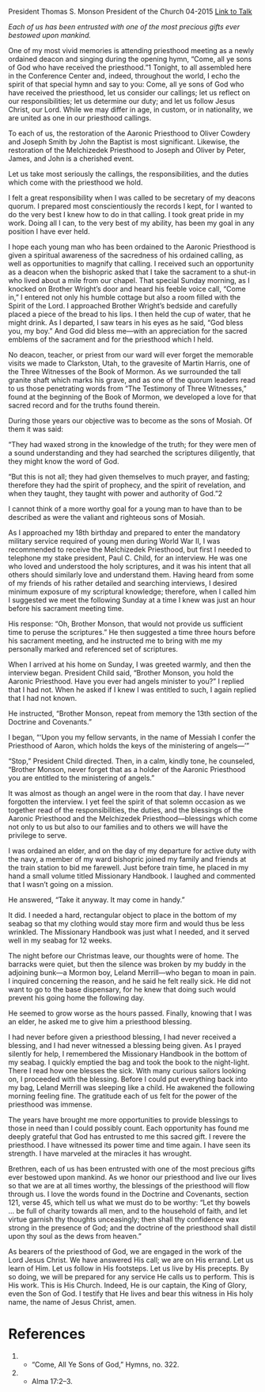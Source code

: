 President Thomas S. Monson
President of the Church
04-2015
[Link to Talk](https://www.churchofjesuschrist.org/study/general-conference/2015/04/the-priesthood-a-sacred-gift?lang=eng)

_Each of us has been entrusted with one of the most precious gifts ever bestowed upon mankind._

One of my most vivid memories is attending priesthood meeting as a newly ordained deacon and singing during the opening hymn, “Come, all ye sons of God who have received the priesthood.”1 Tonight, to all assembled here in the Conference Center and, indeed, throughout the world, I echo the spirit of that special hymn and say to you: Come, all ye sons of God who have received the priesthood, let us consider our callings; let us reflect on our responsibilities; let us determine our duty; and let us follow Jesus Christ, our Lord. While we may differ in age, in custom, or in nationality, we are united as one in our priesthood callings.

To each of us, the restoration of the Aaronic Priesthood to Oliver Cowdery and Joseph Smith by John the Baptist is most significant. Likewise, the restoration of the Melchizedek Priesthood to Joseph and Oliver by Peter, James, and John is a cherished event.

Let us take most seriously the callings, the responsibilities, and the duties which come with the priesthood we hold.

I felt a great responsibility when I was called to be secretary of my deacons quorum. I prepared most conscientiously the records I kept, for I wanted to do the very best I knew how to do in that calling. I took great pride in my work. Doing all I can, to the very best of my ability, has been my goal in any position I have ever held.

I hope each young man who has been ordained to the Aaronic Priesthood is given a spiritual awareness of the sacredness of his ordained calling, as well as opportunities to magnify that calling. I received such an opportunity as a deacon when the bishopric asked that I take the sacrament to a shut-in who lived about a mile from our chapel. That special Sunday morning, as I knocked on Brother Wright’s door and heard his feeble voice call, “Come in,” I entered not only his humble cottage but also a room filled with the Spirit of the Lord. I approached Brother Wright’s bedside and carefully placed a piece of the bread to his lips. I then held the cup of water, that he might drink. As I departed, I saw tears in his eyes as he said, “God bless you, my boy.” And God did bless me—with an appreciation for the sacred emblems of the sacrament and for the priesthood which I held.

No deacon, teacher, or priest from our ward will ever forget the memorable visits we made to Clarkston, Utah, to the gravesite of Martin Harris, one of the Three Witnesses of the Book of Mormon. As we surrounded the tall granite shaft which marks his grave, and as one of the quorum leaders read to us those penetrating words from “The Testimony of Three Witnesses,” found at the beginning of the Book of Mormon, we developed a love for that sacred record and for the truths found therein.

During those years our objective was to become as the sons of Mosiah. Of them it was said:

“They had waxed strong in the knowledge of the truth; for they were men of a sound understanding and they had searched the scriptures diligently, that they might know the word of God.

“But this is not all; they had given themselves to much prayer, and fasting; therefore they had the spirit of prophecy, and the spirit of revelation, and when they taught, they taught with power and authority of God.”2

I cannot think of a more worthy goal for a young man to have than to be described as were the valiant and righteous sons of Mosiah.

As I approached my 18th birthday and prepared to enter the mandatory military service required of young men during World War II, I was recommended to receive the Melchizedek Priesthood, but first I needed to telephone my stake president, Paul C. Child, for an interview. He was one who loved and understood the holy scriptures, and it was his intent that all others should similarly love and understand them. Having heard from some of my friends of his rather detailed and searching interviews, I desired minimum exposure of my scriptural knowledge; therefore, when I called him I suggested we meet the following Sunday at a time I knew was just an hour before his sacrament meeting time.

His response: “Oh, Brother Monson, that would not provide us sufficient time to peruse the scriptures.” He then suggested a time three hours before his sacrament meeting, and he instructed me to bring with me my personally marked and referenced set of scriptures.

When I arrived at his home on Sunday, I was greeted warmly, and then the interview began. President Child said, “Brother Monson, you hold the Aaronic Priesthood. Have you ever had angels minister to you?” I replied that I had not. When he asked if I knew I was entitled to such, I again replied that I had not known.

He instructed, “Brother Monson, repeat from memory the 13th section of the Doctrine and Covenants.”

I began, “‘Upon you my fellow servants, in the name of Messiah I confer the Priesthood of Aaron, which holds the keys of the ministering of angels—’”

“Stop,” President Child directed. Then, in a calm, kindly tone, he counseled, “Brother Monson, never forget that as a holder of the Aaronic Priesthood you are entitled to the ministering of angels.”

It was almost as though an angel were in the room that day. I have never forgotten the interview. I yet feel the spirit of that solemn occasion as we together read of the responsibilities, the duties, and the blessings of the Aaronic Priesthood and the Melchizedek Priesthood—blessings which come not only to us but also to our families and to others we will have the privilege to serve.

I was ordained an elder, and on the day of my departure for active duty with the navy, a member of my ward bishopric joined my family and friends at the train station to bid me farewell. Just before train time, he placed in my hand a small volume titled Missionary Handbook. I laughed and commented that I wasn’t going on a mission.

He answered, “Take it anyway. It may come in handy.”

It did. I needed a hard, rectangular object to place in the bottom of my seabag so that my clothing would stay more firm and would thus be less wrinkled. The Missionary Handbook was just what I needed, and it served well in my seabag for 12 weeks.

The night before our Christmas leave, our thoughts were of home. The barracks were quiet, but then the silence was broken by my buddy in the adjoining bunk—a Mormon boy, Leland Merrill—who began to moan in pain. I inquired concerning the reason, and he said he felt really sick. He did not want to go to the base dispensary, for he knew that doing such would prevent his going home the following day.

He seemed to grow worse as the hours passed. Finally, knowing that I was an elder, he asked me to give him a priesthood blessing.

I had never before given a priesthood blessing, I had never received a blessing, and I had never witnessed a blessing being given. As I prayed silently for help, I remembered the Missionary Handbook in the bottom of my seabag. I quickly emptied the bag and took the book to the night-light. There I read how one blesses the sick. With many curious sailors looking on, I proceeded with the blessing. Before I could put everything back into my bag, Leland Merrill was sleeping like a child. He awakened the following morning feeling fine. The gratitude each of us felt for the power of the priesthood was immense.

The years have brought me more opportunities to provide blessings to those in need than I could possibly count. Each opportunity has found me deeply grateful that God has entrusted to me this sacred gift. I revere the priesthood. I have witnessed its power time and time again. I have seen its strength. I have marveled at the miracles it has wrought.

Brethren, each of us has been entrusted with one of the most precious gifts ever bestowed upon mankind. As we honor our priesthood and live our lives so that we are at all times worthy, the blessings of the priesthood will flow through us. I love the words found in the Doctrine and Covenants, section 121, verse 45, which tell us what we must do to be worthy: “Let thy bowels … be full of charity towards all men, and to the household of faith, and let virtue garnish thy thoughts unceasingly; then shall thy confidence wax strong in the presence of God; and the doctrine of the priesthood shall distil upon thy soul as the dews from heaven.”

As bearers of the priesthood of God, we are engaged in the work of the Lord Jesus Christ. We have answered His call; we are on His errand. Let us learn of Him. Let us follow in His footsteps. Let us live by His precepts. By so doing, we will be prepared for any service He calls us to perform. This is His work. This is His Church. Indeed, He is our captain, the King of Glory, even the Son of God. I testify that He lives and bear this witness in His holy name, the name of Jesus Christ, amen.

# References
1. - “Come, All Ye Sons of God,” Hymns, no. 322.
2. - Alma 17:2–3.